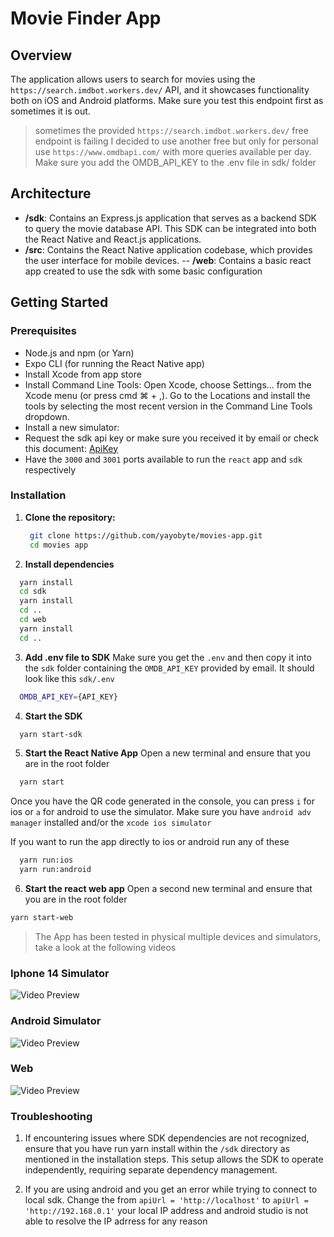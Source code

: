# Movie Finder App

## Overview
The application allows users to search for movies using the `https://search.imdbot.workers.dev/` API, and it showcases functionality both on iOS and Android platforms.
Make sure you test this endpoint first as sometimes it is out.

> sometimes the provided `https://search.imdbot.workers.dev/` free endpoint is failing I decided to use another free but only for personal use `https://www.omdbapi.com/` with more queries available per day. Make sure you add the OMDB_API_KEY to the .env file in sdk/ folder


## Architecture
- **/sdk**: Contains an Express.js application that serves as a backend SDK to query the movie database API. This SDK can be integrated into both the React Native and React.js applications.
- **/src**: Contains the React Native application codebase, which provides the user interface for mobile devices.
-- **/web**: Contains a basic react app created to use the sdk with some basic configuration

## Getting Started

### Prerequisites
- Node.js and npm (or Yarn)
- Expo CLI (for running the React Native app)
- Install Xcode from app store
- Install Command Line Tools: Open Xcode, choose Settings... from the Xcode menu (or press cmd ⌘ + ,). Go to the Locations and install the tools by selecting the most recent version in the Command Line Tools dropdown.
- Install a new simulator: 
- Request the sdk api key or make sure you received it by email or check this document: [ApiKey](https://docs.google.com/document/d/15UDYXj7u2WHlaUD5lRI-93KznPAPhoXn10ADI-DQJqU/edit#heading=h.s909brly4zja)
- Have the `3000` and `3001` ports available to run the `react` app and `sdk` respectively

### Installation
1. **Clone the repository:**

   ```bash
    git clone https://github.com/yayobyte/movies-app.git
    cd movies app
   ```
2. **Install dependencies**
  ```bash
    yarn install
    cd sdk
    yarn install
    cd ..
    cd web
    yarn install
    cd ..
  ```
3. **Add .env file to SDK**
Make sure you get the `.env` and then copy it into the `sdk` folder containing the `OMDB_API_KEY` provided by email. It should look like this
`sdk/.env`
```bash
  OMDB_API_KEY={API_KEY}
```

4. **Start the SDK**
  ```bash
    yarn start-sdk
  ```
5. **Start the React Native App**
Open a new terminal and ensure that you are in the root folder
  ```bash
    yarn start
  ```
Once you have the QR code generated in the console, you can press `i` for ios or `a` for android to use the simulator. Make sure you have `android adv manager` installed and/or the `xcode ios simulator`

If you want to run the app directly to ios or android run any of these
```bash
  yarn run:ios
  yarn run:android
```

6. **Start the react web app**
  Open a second new terminal and ensure that you are in the root folder
  ```bash
  yarn start-web
  ```

> The App has been tested in physical multiple devices and simulators, take a look at the following videos 

### Iphone 14 Simulator
![Video Preview](./docs/ios_app.gif)

### Android Simulator
![Video Preview](./docs/android_app.gif)

### Web
![Video Preview](./docs/web_app.gif)

### Troubleshooting
1. If encountering issues where SDK dependencies are not recognized, ensure that you have run yarn install within the `/sdk` directory as mentioned in the installation steps. This setup allows the SDK to operate independently, requiring separate dependency management.

2. If you are using android and you get an error while trying to connect to local sdk. Change the from `apiUrl = 'http://localhost'` to `apiUrl = 'http://192.168.0.1'` your local IP address and android studio is not able to resolve the IP adrress for any reason
